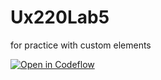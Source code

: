 # Ux220Lab5
for practice with custom elements

[![Open in Codeflow](https://developer.stackblitz.com/img/open_in_codeflow.svg)](https:///pr.new/emilyychau/UX220-L05)

